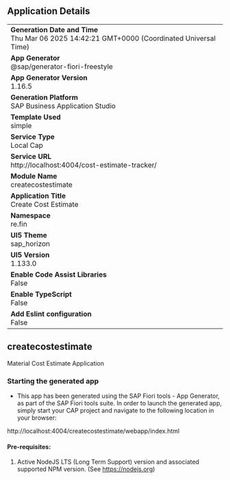 ## Application Details
|               |
| ------------- |
|**Generation Date and Time**<br>Thu Mar 06 2025 14:42:21 GMT+0000 (Coordinated Universal Time)|
|**App Generator**<br>@sap/generator-fiori-freestyle|
|**App Generator Version**<br>1.16.5|
|**Generation Platform**<br>SAP Business Application Studio|
|**Template Used**<br>simple|
|**Service Type**<br>Local Cap|
|**Service URL**<br>http://localhost:4004/cost-estimate-tracker/|
|**Module Name**<br>createcostestimate|
|**Application Title**<br>Create Cost Estimate|
|**Namespace**<br>re.fin|
|**UI5 Theme**<br>sap_horizon|
|**UI5 Version**<br>1.133.0|
|**Enable Code Assist Libraries**<br>False|
|**Enable TypeScript**<br>False|
|**Add Eslint configuration**<br>False|

## createcostestimate

Material Cost Estimate Application

### Starting the generated app

-   This app has been generated using the SAP Fiori tools - App Generator, as part of the SAP Fiori tools suite.  In order to launch the generated app, simply start your CAP project and navigate to the following location in your browser:

http://localhost:4004/createcostestimate/webapp/index.html

#### Pre-requisites:

1. Active NodeJS LTS (Long Term Support) version and associated supported NPM version.  (See https://nodejs.org)



